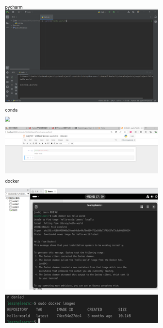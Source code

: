 pycharm
![](https://github.com/Giggle5/libaolei/blob/main/images/pycharmtest.png)


conda

![]([https://github.com/Giggle5/libaolei/blob/main/images/Anaconda.png])

![](https://github.com/Giggle5/libaolei/blob/main/images/Acanda%20jupternotebook.png)


docker

![](https://github.com/Giggle5/libaolei/blob/main/images/docker.png)

![](https://github.com/Giggle5/libaolei/blob/main/images/docker2.png)
